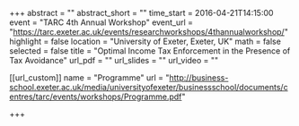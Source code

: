 +++
abstract = ""
abstract_short = ""
time_start = 2016-04-21T14:15:00
event = "TARC 4th Annual Workshop"
event_url = "https://tarc.exeter.ac.uk/events/researchworkshops/4thannualworkshop/"
highlight = false
location = "University of Exeter, Exeter, UK"
math = false
selected = false
title = "Optimal Income Tax Enforcement in the Presence of Tax Avoidance"
url_pdf = ""
url_slides = ""
url_video = ""

[[url_custom]]
name = "Programme"
url = "http://business-school.exeter.ac.uk/media/universityofexeter/businessschool/documents/centres/tarc/events/workshops/Programme.pdf"

+++

